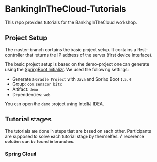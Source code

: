 # BankingInTheCloud-Tutorials
This repo provides tutorials for the BankingInTheCloud workshop. 

## Project Setup

The master-branch contains the basic project setup. It contains a Rest-controller that returns the IP address of the server (first device interface).

The basic project setup is based on the demo-project one can generate using the [SpringBoot Initializr](). We used the following settings:

* Generate a ```Gradle Project``` with ```Java``` and Spring Boot ```1.5.4```
* Group: ```com.senacor.bitc```
* Artifact: ```demo```
* Dependencies: ```web```

You can open the ```demo``` project using IntelliJ IDEA.

## Tutorial stages

The tutorials are done in steps that are based on each other. 
Participants are supposed to solve each tutorial stage by themselfes. A recerence solution can be found in branches.

### Spring Cloud 

